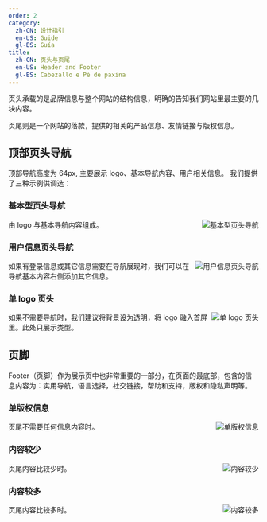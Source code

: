 ```yaml
---
order: 2
category:
  zh-CN: 设计指引
  en-US: Guide  
  gl-ES: Guía
title:
  zh-CN: 页头与页尾
  en-US: Header and Footer  
  gl-ES: Cabezallo e Pé de paxina
---
```


页头承载的是品牌信息与整个网站的结构信息，明确的告知我们网站里最主要的几块内容。

页尾则是一个网站的落款，提供的相关的产品信息、友情链接与版权信息。

## 顶部页头导航

顶部导航高度为 64px, 主要展示 logo、基本导航内容、用户相关信息。 我们提供了三种示例供调选：

### 基本型页头导航

<img class="preview-img" align="right" alt="基本型页头导航" description="" src="https://gw.alipayobjects.com/zos/rmsportal/mbmfZSnXKIPOUBhfQQIs.png">

由 logo 与基本导航内容组成。

### 用户信息页头导航

<img class="preview-img" align="right" alt="用户信息页头导航" description="" src="https://gw.alipayobjects.com/zos/rmsportal/joIcEcNcOorilRaACobU.png">

如果有登录信息或其它信息需要在导航展现时，我们可以在导航基本内容右侧添加其它信息。

### 单 logo 页头

<img class="preview-img" align="right" alt="单 logo 页头" description="" src="https://gw.alipayobjects.com/zos/rmsportal/arCBcBBCQEgsEGSCsKfs.png">

如果不需要导航时，我们建议将背景设为透明，将 logo 融入首屏里。此处只展示类型。

## 页脚

Footer（页脚）作为展示页中也非常重要的一部分，在页面的最底部，包含的信息内容为：实用导航，语言选择，社交链接，帮助和支持，版权和隐私声明等。

### 单版权信息

<img class="preview-img" align="right" alt="单版权信息" description="" src="https://gw.alipayobjects.com/zos/rmsportal/SMzRpciAJCazFxVEazLO.png">

页尾不需要任何信息内容时。

### 内容较少

<img class="preview-img" align="right" alt="内容较少" description="" src="https://gw.alipayobjects.com/zos/rmsportal/pjXwqSImebEPYqQrXnBH.png">

页尾内容比较少时。


### 内容较多

<img class="preview-img" align="right" alt="内容较多" description="" src="https://gw.alipayobjects.com/zos/rmsportal/YyhadUOedrCfjGRCmfqP.png">

页尾内容比较多时。
